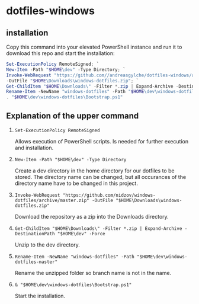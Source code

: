 # dotfiles-windows

## installation

Copy this command into your elevated PowerShell instance and run it to download this repo and start the installation:

```ps1
Set-ExecutionPolicy RemoteSigned; `
New-Item -Path "$HOME\dev" -Type Directory; `
Invoke-WebRequest "https://github.com//andreasgylche/dotfiles-windows/archive/refs/heads/main.zip" `
-OutFile "$HOME\Downloads\windows-dotfiles.zip"; `
Get-ChildItem "$HOME\Downloads\" -Filter *.zip | Expand-Archive -DestinationPath "$HOME\dev" -Force; `
Rename-Item -NewName "windows-dotfiles" -Path "$HOME\dev\windows-dotfiles-master"; `
. "$HOME\dev\windows-dotfiles\Bootstrap.ps1"
```

## Explanation of the upper command

1. `Set-ExecutionPolicy RemoteSigned`

   Allows execution of PowerShell scripts. Is needed for further execution and installation.

2. `New-Item -Path "$HOME\dev" -Type Directory`

   Create a dev directory in the home directory for our dotfiles to be stored. The directory name can be changed, but all occurances of the directory name have to be changed in this project.

3. `Invoke-WebRequest "https://github.com/nidzov/windows-dotfiles/archive/master.zip" -OutFile "$HOME\Downloads\windows-dotfiles.zip"`

   Download the repository as a zip into the Downloads directory.

4. `Get-ChildItem "$HOME\Downloads\" -Filter *.zip | Expand-Archive -DestinationPath "$HOME\dev" -Force`

   Unzip to the dev directory.

5. `Rename-Item -NewName "windows-dotfiles" -Path "$HOME\dev\windows-dotfiles-master"`

   Rename the unzipped folder so branch name is not in the name.

6. `& "$HOME\dev\windows-dotfiles\Bootstrap.ps1"`

   Start the installation.
